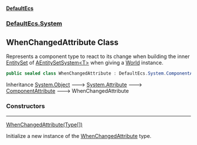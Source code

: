 #### [DefaultEcs](index.md 'index')
### [DefaultEcs.System](index.md#DefaultEcs_System 'DefaultEcs.System')
## WhenChangedAttribute Class
Represents a component type to react to its change when building the inner [EntitySet](EntitySet.md 'DefaultEcs.EntitySet') of [AEntitySetSystem&lt;T&gt;](AEntitySetSystem_T_.md 'DefaultEcs.System.AEntitySetSystem&lt;T&gt;') when giving a [World](World.md 'DefaultEcs.World') instance.  
```csharp
public sealed class WhenChangedAttribute : DefaultEcs.System.ComponentAttribute
```

Inheritance [System.Object](https://docs.microsoft.com/en-us/dotnet/api/System.Object 'System.Object') &#129106; [System.Attribute](https://docs.microsoft.com/en-us/dotnet/api/System.Attribute 'System.Attribute') &#129106; [ComponentAttribute](ComponentAttribute.md 'DefaultEcs.System.ComponentAttribute') &#129106; WhenChangedAttribute  
### Constructors

***
[WhenChangedAttribute(Type[])](WhenChangedAttribute_WhenChangedAttribute(Type__).md 'DefaultEcs.System.WhenChangedAttribute.WhenChangedAttribute(System.Type[])')

Initialize a new instance of the [WhenChangedAttribute](WhenChangedAttribute.md 'DefaultEcs.System.WhenChangedAttribute') type.  
